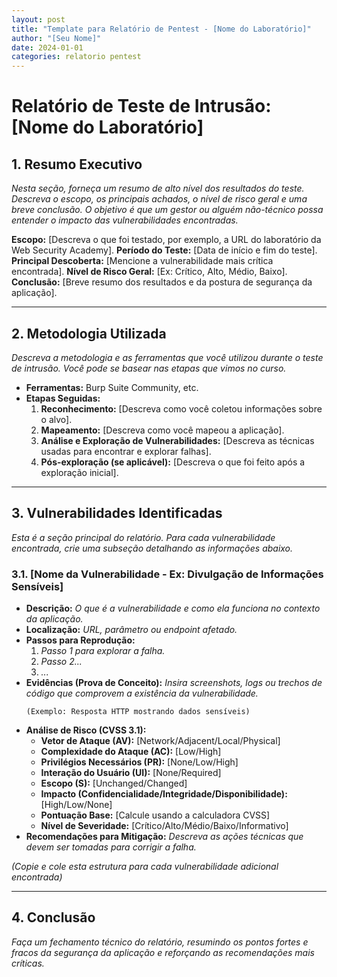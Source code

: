 ```yaml
---
layout: post
title: "Template para Relatório de Pentest - [Nome do Laboratório]"
author: "[Seu Nome]"
date: 2024-01-01
categories: relatorio pentest
---
```


# Relatório de Teste de Intrusão: [Nome do Laboratório]

## 1. Resumo Executivo

*Nesta seção, forneça um resumo de alto nível dos resultados do teste. Descreva o escopo, os principais achados, o nível de risco geral e uma breve conclusão. O objetivo é que um gestor ou alguém não-técnico possa entender o impacto das vulnerabilidades encontradas.*

**Escopo:** [Descreva o que foi testado, por exemplo, a URL do laboratório da Web Security Academy].
**Período do Teste:** [Data de início e fim do teste].
**Principal Descoberta:** [Mencione a vulnerabilidade mais crítica encontrada].
**Nível de Risco Geral:** [Ex: Crítico, Alto, Médio, Baixo].
**Conclusão:** [Breve resumo dos resultados e da postura de segurança da aplicação].

---

## 2. Metodologia Utilizada

*Descreva a metodologia e as ferramentas que você utilizou durante o teste de intrusão. Você pode se basear nas etapas que vimos no curso.*

- **Ferramentas:** Burp Suite Community, etc.
- **Etapas Seguidas:**
    1.  **Reconhecimento:** [Descreva como você coletou informações sobre o alvo].
    2.  **Mapeamento:** [Descreva como você mapeou a aplicação].
    3.  **Análise e Exploração de Vulnerabilidades:** [Descreva as técnicas usadas para encontrar e explorar falhas].
    4.  **Pós-exploração (se aplicável):** [Descreva o que foi feito após a exploração inicial].

---

## 3. Vulnerabilidades Identificadas

*Esta é a seção principal do relatório. Para cada vulnerabilidade encontrada, crie uma subseção detalhando as informações abaixo.*

### 3.1. [Nome da Vulnerabilidade - Ex: Divulgação de Informações Sensíveis]

- **Descrição:** *O que é a vulnerabilidade e como ela funciona no contexto da aplicação.*
- **Localização:** *URL, parâmetro ou endpoint afetado.*
- **Passos para Reprodução:**
    1.  *Passo 1 para explorar a falha.*
    2.  *Passo 2...*
    3.  *...*
- **Evidências (Prova de Conceito):** *Insira screenshots, logs ou trechos de código que comprovem a existência da vulnerabilidade.*
    ```
    (Exemplo: Resposta HTTP mostrando dados sensíveis)
    ```
- **Análise de Risco (CVSS 3.1):**
    - **Vetor de Ataque (AV):** [Network/Adjacent/Local/Physical]
    - **Complexidade do Ataque (AC):** [Low/High]
    - **Privilégios Necessários (PR):** [None/Low/High]
    - **Interação do Usuário (UI):** [None/Required]
    - **Escopo (S):** [Unchanged/Changed]
    - **Impacto (Confidencialidade/Integridade/Disponibilidade):** [High/Low/None]
    - **Pontuação Base:** [Calcule usando a calculadora CVSS]
    - **Nível de Severidade:** [Crítico/Alto/Médio/Baixo/Informativo]
- **Recomendações para Mitigação:** *Descreva as ações técnicas que devem ser tomadas para corrigir a falha.*

*(Copie e cole esta estrutura para cada vulnerabilidade adicional encontrada)*

---

## 4. Conclusão

*Faça um fechamento técnico do relatório, resumindo os pontos fortes e fracos da segurança da aplicação e reforçando as recomendações mais críticas.*
